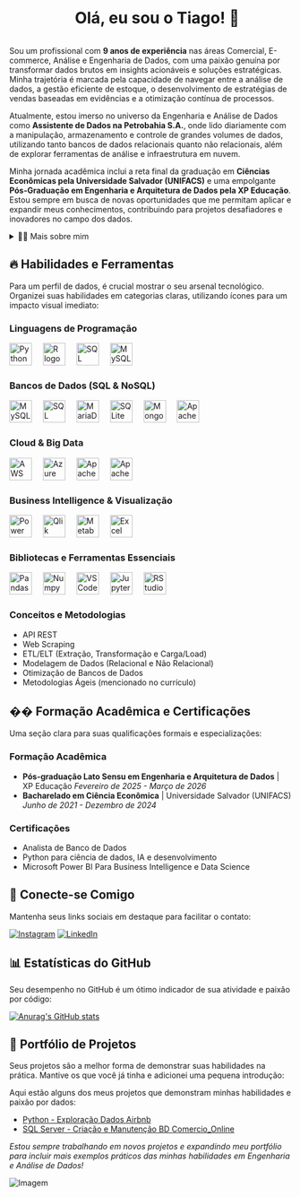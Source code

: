 <!--título-->
<div id="user-content-toc">
  <ul align="center">
    <summary><h1 style="display: inline-block">Olá, eu sou o Tiago! 👋</h1></summary>
</div>

<!-- Sobre Mim -->
<p>
  Sou um profissional com <strong>9 anos de experiência</strong> nas áreas Comercial, E-commerce, Análise e Engenharia de Dados, com uma paixão genuína por transformar dados brutos em insights acionáveis e soluções estratégicas. Minha trajetória é marcada pela capacidade de navegar entre a análise de dados, a gestão eficiente de estoque, o desenvolvimento de estratégias de vendas baseadas em evidências e a otimização contínua de processos.
</p>
<p>
  Atualmente, estou imerso no universo da Engenharia e Análise de Dados como <strong>Assistente de Dados na Petrobahia S.A.</strong>, onde lido diariamente com a manipulação, armazenamento e controle de grandes volumes de dados, utilizando tanto bancos de dados relacionais quanto não relacionais, além de explorar ferramentas de análise e infraestrutura em nuvem.
</p>
<p>
  Minha jornada acadêmica inclui a reta final da graduação em <strong>Ciências Econômicas pela Universidade Salvador (UNIFACS)</strong> e uma empolgante <strong>Pós-Graduação em Engenharia e Arquitetura de Dados pela XP Educação</strong>. Estou sempre em busca de novas oportunidades que me permitam aplicar e expandir meus conhecimentos, contribuindo para projetos desafiadores e inovadores no campo dos dados.
</p>

<!-- Dropdown para mais detalhes -->
<details>
  <summary>👨‍💻 Mais sobre mim</summary>
  <p>
    - �� Tenho 31 anos e sou de Salvador-Ba. Sou um entusiasta por tecnologia e adoro desvendar padrões e histórias escondidas nos dados.
    - ⚡ Nos meus momentos de lazer, gosto de mergulhar em uma boa leitura (seja um livro, jornais ou relatórios de resultados de empresas), assistir filmes e, claro, jogar! \o/
  </p>
</details>

<!-- Habilidades e Ferramentas -->
## 🔥 Habilidades e Ferramentas

Para um perfil de dados, é crucial mostrar o seu arsenal tecnológico. Organizei suas habilidades em categorias claras, utilizando ícones para um impacto visual imediato:

### Linguagens de Programação
<div align="left">
  <img src="https://cdn.jsdelivr.net/gh/devicons/devicon/icons/python/python-original.svg" height="40" alt="Python logo" />
  <img width="12" />
  <img src="https://cdn.jsdelivr.net/gh/devicons/devicon/icons/r/r-original.svg" height="40" alt="R logo" />
  <img width="12" />
  <img src="https://cdn.jsdelivr.net/gh/devicons/devicon/icons/sqlserver/sqlserver-original.svg" height="40" alt="SQL Server logo" />
  <img width="12" />
  <img src="https://cdn.jsdelivr.net/gh/devicons/devicon/icons/mysql/mysql-original.svg" height="40" alt="MySQL logo" />
</div>

### Bancos de Dados (SQL & NoSQL)
<div align="left">
  <img src="https://cdn.jsdelivr.net/gh/devicons/devicon/icons/mysql/mysql-original.svg" height="40" alt="MySQL logo" />
  <img width="12" />
  <img src="https://cdn.jsdelivr.net/gh/devicons/devicon/icons/sqlserver/sqlserver-original.svg" height="40" alt="SQL Server logo" />
  <img width="12" />
  <img src="https://cdn.jsdelivr.net/gh/devicons/devicon/icons/mariadb/mariadb-original.svg" height="40" alt="MariaDB logo" />
  <img width="12" />
  <img src="https://cdn.jsdelivr.net/gh/devicons/devicon/icons/sqlite/sqlite-original.svg" height="40" alt="SQLite logo" />
  <img width="12" />
  <img src="https://cdn.jsdelivr.net/gh/devicons/devicon/icons/mongodb/mongodb-original.svg" height="40" alt="MongoDB logo" />
  <img width="12" />
  <img src="https://cdn.jsdelivr.net/gh/devicons/devicon/icons/apachecassandra/apachecassandra-original.svg" height="40" alt="Apache Cassandra logo" />
</div>

### Cloud & Big Data
<div align="left">
  <img src="https://cdn.jsdelivr.net/gh/devicons/devicon/icons/amazonwebservices/amazonwebservices-original.svg" height="40" alt="AWS logo" />
  <img width="12" />
  <img src="https://cdn.jsdelivr.net/gh/devicons/devicon/icons/azure/azure-original.svg" height="40" alt="Azure logo" />
  <img width="12" />
  <img src="https://cdn.jsdelivr.net/gh/devicons/devicon/icons/apachespark/apachespark-original.svg" height="40" alt="Apache Spark logo" />
  <img width="12" />
  <img src="https://cdn.jsdelivr.net/gh/devicons/devicon/icons/apacheairflow/apacheairflow-original.svg" height="40" alt="Apache Airflow logo" />
</div>

### Business Intelligence & Visualização
<div align="left">
  <img src="https://cdn.jsdelivr.net/gh/devicons/devicon/icons/powerbi/powerbi-plain.svg" height="40" alt="Power BI logo" />
  <img width="12" />
  <img src="https://img.shields.io/badge/Qlik-009845?style=for-the-badge&logo=qlik&logoColor=white" height="40" alt="Qlik logo" />
  <img width="12" />
  <img src="https://img.shields.io/badge/Metabase-5022C3?style=for-the-badge&logo=metabase&logoColor=white" height="40" alt="Metabase logo" />
  <img width="12" />
  <img src="https://cdn.jsdelivr.net/gh/devicons/devicon/icons/excel/excel-plain.svg" height="40" alt="Excel logo" />
</div>

### Bibliotecas e Ferramentas Essenciais
<div align="left">
  <img src="https://cdn.jsdelivr.net/gh/devicons/devicon/icons/pandas/pandas-original.svg" height="40" alt="Pandas logo" />
  <img width="12" />
  <img src="https://cdn.jsdelivr.net/gh/devicons/devicon/icons/numpy/numpy-original.svg" height="40" alt="Numpy logo" />
  <img width="12" />
  <img src="https://cdn.jsdelivr.net/gh/devicons/devicon/icons/vscode/vscode-original.svg" height="40" alt="VS Code logo" />
  <img width="12" />
  <img src="https://cdn.jsdelivr.net/gh/devicons/devicon/icons/jupyter/jupyter-original.svg" height="40" alt="Jupyter logo" />
  <img width="12" />
  <img src="https://cdn.jsdelivr.net/gh/devicons/devicon/icons/rstudio/rstudio-original.svg" height="40" alt="RStudio logo" />
</div>

### Conceitos e Metodologias
- API REST
- Web Scraping
- ETL/ELT (Extração, Transformação e Carga/Load)
- Modelagem de Dados (Relacional e Não Relacional)
- Otimização de Bancos de Dados
- Metodologias Ágeis (mencionado no currículo)

## �� Formação Acadêmica e Certificações

Uma seção clara para suas qualificações formais e especializações:

### Formação Acadêmica
- **Pós-graduação Lato Sensu em Engenharia e Arquitetura de Dados** | XP Educação
  _Fevereiro de 2025 - Março de 2026_
- **Bacharelado em Ciência Econômica** | Universidade Salvador (UNIFACS)
  _Junho de 2021 - Dezembro de 2024_

### Certificações
- Analista de Banco de Dados
- Python para ciência de dados, IA e desenvolvimento
- Microsoft Power BI Para Business Intelligence e Data Science

<!-- Links -->
## 🔗 Conecte-se Comigo

Mantenha seus links sociais em destaque para facilitar o contato:

[![Instagram](https://img.shields.io/badge/Instagram-E4405F?style=for-the-badge&logo=instagram&logoColor=white)](https://www.instagram.com/gomes_ti23/)
[![LinkedIn](https://img.shields.io/badge/LinkedIn-0077B5?style=for-the-badge&logo=linkedin&logoColor=white)](https://www.linkedin.com/in/tiago-gomes-759a42226/)

<!-- GithubStats -->
## 📊 Estatísticas do GitHub

Seu desempenho no GitHub é um ótimo indicador de sua atividade e paixão por código:

[![Anurag's GitHub stats](https://github-readme-stats.vercel.app/api?username=gomes-ti23&show_icons=true&theme=gotham)](https://github.com/gomes-ti23/github-readme-stats)

<!-- Portfolio -->
## 🚀 Portfólio de Projetos

Seus projetos são a melhor forma de demonstrar suas habilidades na prática. Mantive os que você já tinha e adicionei uma pequena introdução:

Aqui estão alguns dos meus projetos que demonstram minhas habilidades e paixão por dados:

- [Python - Exploração Dados Airbnb](https://github.com/gomes-ti23/Projeto_Python/blob/main/Análise_Dados_Airbnb_Los_Angeles_2023.ipynb)
- [SQL Server - Criação e Manutenção BD Comercio_Online](https://github.com/gomes-ti23/SQL_Comercio_Online)

_Estou sempre trabalhando em novos projetos e expandindo meu portfólio para incluir mais exemplos práticos das minhas habilidades em Engenharia e Análise de Dados!_

<!-- GIF -->
<p align="left">
  <img align="center" src="https://github.com/VariableBee/VariableBee/assets/77739311/4e9f41af-6b57-49a7-b15a-74322e96b4d7" alt="Imagem">
</p>

